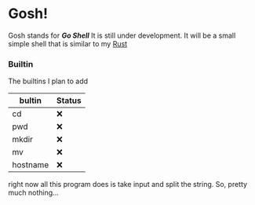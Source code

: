 # Gosh!

Gosh stands for ***Go Shell***
It is still under development. It will be a small simple shell that is similar to my [Rust](https://github.com/mbc90/Rush)

### Builtin

The builtins I plan to add 

| bultin   | Status |
|----------|--------|
| cd       | :x:    |
| pwd      | :x:    |
| mkdir    | :x:    |
| mv       | :x:    |
| hostname | :x:    |

right now all this program does is take input and split the string.
So, pretty much nothing...
